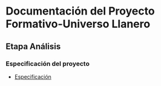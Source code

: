 # Documentación del Proyecto Formativo-Universo Llanero

## Etapa Análisis

### Especificación del proyecto

- [Especificación](Proyecto-Equipo1.docx)
